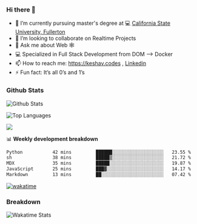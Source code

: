 ### Hi there 👋

- 🔭 I’m currently pursuing master's degree at 💻 [California State University, Fullerton](http://www.fullerton.edu/) 
- 👯 I’m looking to collaborate on Realtime Projects
- 💬 Ask me about Web 🕸
- 💻 Specialized in Full Stack Development from DOM --> Docker
- 📫 How to reach me: https://keshav.codes , [Linkedin](https://www.linkedin.com/in/keshavlingala/)
- ⚡ Fun fact: It’s all 0’s and 1’s

### Github Stats
![Github Stats](https://github-readme-stats.vercel.app/api?username=keshavlingala&count_private=true&show_icons=true&theme=radical)

![Top Languages](https://github-readme-stats.vercel.app/api/top-langs/?username=keshavlingala&show_icons=true&theme=radical)

![](https://komarev.com/ghpvc/?username=keshavlingala)

📊 **Weekly development breakdown**

<!--START_SECTION:waka-->

```txt
Python           42 mins         ██████░░░░░░░░░░░░░░░░░░░   23.55 %
sh               38 mins         █████▒░░░░░░░░░░░░░░░░░░░   21.72 %
MDX              35 mins         █████░░░░░░░░░░░░░░░░░░░░   19.87 %
JavaScript       25 mins         ███▓░░░░░░░░░░░░░░░░░░░░░   14.17 %
Markdown         13 mins         ██░░░░░░░░░░░░░░░░░░░░░░░   07.42 %
```

<!--END_SECTION:waka-->


[![wakatime](https://wakatime.com/badge/user/62bfdbc7-082c-40a7-b4bd-f9280d51aeed.svg)](https://wakatime.com/@62bfdbc7-082c-40a7-b4bd-f9280d51aeed)


### Breakdown

![Wakatime Stats](https://github-readme-stats.vercel.app/api/wakatime?username=keshavlingala)